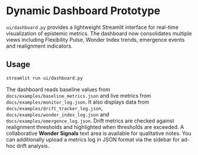 # Dynamic Dashboard Prototype

`ui/dashboard.py` provides a lightweight Streamlit interface for real-time visualization of epistemic metrics. The dashboard now consolidates multiple views including Flexibility Pulse, Wonder Index trends, emergence events and realignment indicators.

## Usage

```bash
streamlit run ui/dashboard.py
```

The dashboard reads baseline values from `docs/examples/baseline_metrics.json` and live metrics from `docs/examples/monitor_log.json`.
It also displays data from `docs/examples/drift_tracker_log.json`, `docs/examples/wonder_index_log.json` and `docs/examples/emergence_log.json`.
Drift metrics are checked against realignment thresholds and highlighted when thresholds are exceeded. A collaborative **Wonder Signals** text area is available for qualitative notes.
You can additionally upload a metrics log in JSON format via the sidebar for ad-hoc drift analysis.
